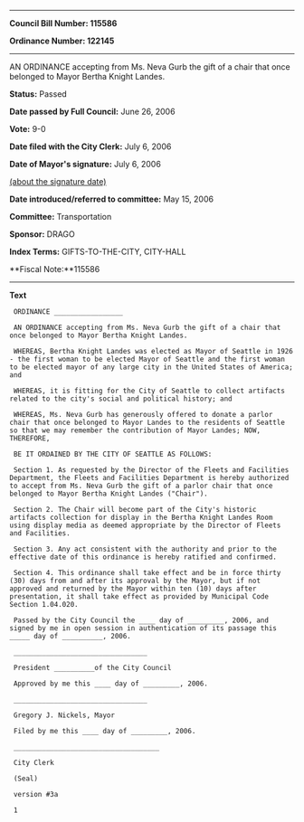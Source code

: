 

********

**Council Bill Number: 115586**
   
**Ordinance Number: 122145**
********

 AN ORDINANCE accepting from Ms. Neva Gurb the gift of a chair that once belonged to Mayor Bertha Knight Landes.

**Status:** Passed
   
**Date passed by Full Council:** June 26, 2006
   
**Vote:** 9-0
   
**Date filed with the City Clerk:** July 6, 2006
   
**Date of Mayor's signature:** July 6, 2006
   
[(about the signature date)](/~public/approvaldate.htm)
   
   
   
**Date introduced/referred to committee:** May 15, 2006
   
**Committee:** Transportation
   
**Sponsor:** DRAGO
   
   
**Index Terms:** GIFTS-TO-THE-CITY, CITY-HALL

**Fiscal Note:**115586

********

**Text**
   
```
 ORDINANCE _________________

 AN ORDINANCE accepting from Ms. Neva Gurb the gift of a chair that once belonged to Mayor Bertha Knight Landes.

 WHEREAS, Bertha Knight Landes was elected as Mayor of Seattle in 1926 - the first woman to be elected Mayor of Seattle and the first woman to be elected mayor of any large city in the United States of America; and

 WHEREAS, it is fitting for the City of Seattle to collect artifacts related to the city's social and political history; and

 WHEREAS, Ms. Neva Gurb has generously offered to donate a parlor chair that once belonged to Mayor Landes to the residents of Seattle so that we may remember the contribution of Mayor Landes; NOW, THEREFORE,

 BE IT ORDAINED BY THE CITY OF SEATTLE AS FOLLOWS:

 Section 1. As requested by the Director of the Fleets and Facilities Department, the Fleets and Facilities Department is hereby authorized to accept from Ms. Neva Gurb the gift of a parlor chair that once belonged to Mayor Bertha Knight Landes ("Chair").

 Section 2. The Chair will become part of the City's historic artifacts collection for display in the Bertha Knight Landes Room using display media as deemed appropriate by the Director of Fleets and Facilities.

 Section 3. Any act consistent with the authority and prior to the effective date of this ordinance is hereby ratified and confirmed.

 Section 4. This ordinance shall take effect and be in force thirty (30) days from and after its approval by the Mayor, but if not approved and returned by the Mayor within ten (10) days after presentation, it shall take effect as provided by Municipal Code Section 1.04.020.

 Passed by the City Council the ____ day of _________, 2006, and signed by me in open session in authentication of its passage this _____ day of __________, 2006.

 _________________________________

 President __________of the City Council

 Approved by me this ____ day of _________, 2006.

 _________________________________

 Gregory J. Nickels, Mayor

 Filed by me this ____ day of _________, 2006.

 ____________________________________

 City Clerk

 (Seal)

 version #3a

 1

```
